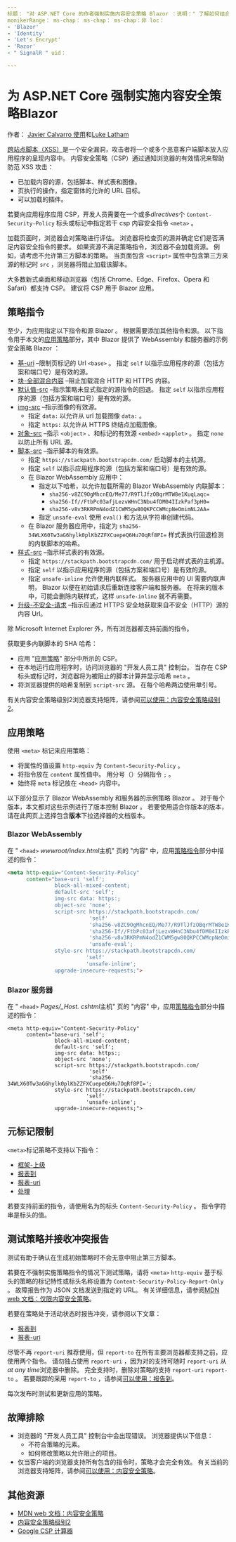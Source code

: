 ```yaml
---
标题： "对 ASP.NET Core 的作者强制实施内容安全策略 Blazor ：说明：" 了解如何结合使用内容安全策略（CSP）与 ASP.NET Core 的 Blazor 应用程序来帮助防范跨站点脚本（XSS）攻击。
monikerRange： ms-chap： ms-chap： ms-chap：非 loc：
- 'Blazor'
- 'Identity'
- 'Let's Encrypt'
- 'Razor'
- " SignalR " uid： 

---
```

# <a name="enforce-a-content-security-policy-for-aspnet-core-blazor"></a>为 ASP.NET Core 强制实施内容安全策略Blazor

作者： [Javier Calvarro 使用](https://github.com/javiercn)和[Luke Latham](https://github.com/guardrex)

[跨站点脚本（XSS）](xref:security/cross-site-scripting)是一个安全漏洞，攻击者将一个或多个恶意客户端脚本放入应用程序的呈现内容中。 内容安全策略（CSP）通过通知浏览器的有效情况来帮助防范 XSS 攻击：

* 已加载内容的源，包括脚本、样式表和图像。
* 页执行的操作，指定窗体的允许的 URL 目标。
* 可以加载的插件。

若要向应用程序应用 CSP，开发人员需要在一个或多*directives*个 `Content-Security-Policy` 标头或标记中指定若干 csp 内容安全指令 `<meta>` 。

加载页面时，浏览器会对策略进行评估。 浏览器将检查页的源并确定它们是否满足内容安全指令的要求。 如果资源不满足策略指令，浏览器不会加载资源。 例如，请考虑不允许第三方脚本的策略。 当页面包含 `<script>` 属性中包含第三方来源的标记时 `src` ，浏览器将阻止加载该脚本。

大多数新式桌面和移动浏览器（包括 Chrome、Edge、Firefox、Opera 和 Safari）都支持 CSP。 建议将 CSP 用于 Blazor 应用。

## <a name="policy-directives"></a>策略指令

至少，为应用指定以下指令和源 Blazor 。 根据需要添加其他指令和源。 以下指令用于本文的[应用策略](#apply-the-policy)部分，其中 Blazor 提供了 WebAssembly 和服务器的示例安全策略 Blazor ：

* [基-uri](https://developer.mozilla.org/docs/Web/HTTP/Headers/Content-Security-Policy/base-uri) &ndash;限制页标记的 Url `<base>` 。 指定 `self` 以指示应用程序的源（包括方案和端口号）是有效的源。
* [块-全部混合内容](https://developer.mozilla.org/docs/Web/HTTP/Headers/Content-Security-Policy/block-all-mixed-content) &ndash;阻止加载混合 HTTP 和 HTTPS 内容。
* [默认值-src](https://developer.mozilla.org/docs/Web/HTTP/Headers/Content-Security-Policy/default-src) &ndash;指示策略未显式指定的源指令的回退。 指定 `self` 以指示应用程序的源（包括方案和端口号）是有效的源。
* [img-src](https://developer.mozilla.org/docs/Web/HTTP/Headers/Content-Security-Policy/img-src) &ndash;指示图像的有效源。
  * 指定 `data:` 以允许从 url 加载图像 `data:` 。
  * 指定 `https:` 以允许从 HTTPS 终结点加载图像。
* [对象-src](https://developer.mozilla.org/docs/Web/HTTP/Headers/Content-Security-Policy/object-src) &ndash;指示 `<object>` 、和标记的有效源 `<embed>` `<applet>` 。 指定 `none` 以防止所有 URL 源。
* [脚本-src](https://developer.mozilla.org/docs/Web/HTTP/Headers/Content-Security-Policy/script-src) &ndash;指示脚本的有效源。
  * 指定 `https://stackpath.bootstrapcdn.com/` 启动脚本的主机源。
  * 指定 `self` 以指示应用程序的源（包括方案和端口号）是有效的源。
  * 在 Blazor WebAssembly 应用中：
    * 指定以下哈希，以允许加载所需的 Blazor WebAssembly 内联脚本：
      * `sha256-v8ZC9OgMhcnEQ/Me77/R9TlJfzOBqrMTW8e1KuqLaqc=`
      * `sha256-If//FtbPc03afjLezvWHnC3Nbu4fDM04IIzkPaf3pH0=`
      * `sha256-v8v3RKRPmN4odZ1CWM5gw80QKPCCWMcpNeOmimNL2AA=`
    * 指定 `unsafe-eval` 使用 `eval()` 和方法从字符串创建代码。
  * 在 Blazor 服务器应用中，指定为 `sha256-34WLX60Tw3aG6hylk0plKbZZFXCuepeQ6Hu7OqRf8PI=` 样式表执行回退检测的内联脚本的哈希。
* [样式-src](https://developer.mozilla.org/docs/Web/HTTP/Headers/Content-Security-Policy/style-src) &ndash;指示样式表的有效源。
  * 指定 `https://stackpath.bootstrapcdn.com/` 用于启动样式表的主机源。
  * 指定 `self` 以指示应用程序的源（包括方案和端口号）是有效的源。
  * 指定 `unsafe-inline` 允许使用内联样式。 服务器应用中的 UI 需要内联声明， Blazor 以便在初始请求后重新连接客户端和服务器。 在将来的版本中，可能会删除内联样式，这样 `unsafe-inline` 就不再需要。
* [升级-不安全-请求](https://developer.mozilla.org/docs/Web/HTTP/Headers/Content-Security-Policy/upgrade-insecure-requests) &ndash;指示应通过 HTTPS 安全地获取来自不安全（HTTP）源的内容 Url。

除 Microsoft Internet Explorer 外，所有浏览器都支持前面的指令。

获取更多内联脚本的 SHA 哈希：

* 应用 "[应用策略](#apply-the-policy)" 部分中所示的 CSP。
* 在本地运行应用程序时，访问浏览器的 "开发人员工具" 控制台。 当存在 CSP 标头或标记时，浏览器将为被阻止的脚本计算并显示哈希 `meta` 。
* 将浏览器提供的哈希复制到 `script-src` 源。 在每个哈希两边使用单引号。

有关内容安全策略级别2浏览器支持矩阵，请参阅[可以使用：内容安全策略级别 2](https://www.caniuse.com/#feat=contentsecuritypolicy2)。

## <a name="apply-the-policy"></a>应用策略

使用 `<meta>` 标记来应用策略：

* 将属性的值设置 `http-equiv` 为 `Content-Security-Policy` 。
* 将指令放在 `content` 属性值中。 用分号（）分隔指令 `;` 。
* 始终将 `meta` 标记放在 `<head>` 内容中。

以下部分显示了 Blazor WebAssembly 和服务器的示例策略 Blazor 。 对于每个版本，本文都对这些示例进行了版本控制 Blazor 。 若要使用适合你版本的版本，请在此网页上选择包含**版本**下拉选择器的文档版本。

### <a name="blazor-webassembly"></a>Blazor WebAssembly

在 " `<head>` *wwwroot/index.html*主机" 页的 "内容" 中，应用[策略指令](#policy-directives)部分中描述的指令：

```html
<meta http-equiv="Content-Security-Policy" 
      content="base-uri 'self';
               block-all-mixed-content;
               default-src 'self';
               img-src data: https:;
               object-src 'none';
               script-src https://stackpath.bootstrapcdn.com/ 
                          'self' 
                          'sha256-v8ZC9OgMhcnEQ/Me77/R9TlJfzOBqrMTW8e1KuqLaqc=' 
                          'sha256-If//FtbPc03afjLezvWHnC3Nbu4fDM04IIzkPaf3pH0=' 
                          'sha256-v8v3RKRPmN4odZ1CWM5gw80QKPCCWMcpNeOmimNL2AA=' 
                          'unsafe-eval';
               style-src https://stackpath.bootstrapcdn.com/
                         'self'
                         'unsafe-inline';
               upgrade-insecure-requests;">
```

### <a name="blazor-server"></a>Blazor 服务器

在 " `<head>` *Pages/_Host. cshtml*主机" 页的 "内容" 中，应用[策略指令](#policy-directives)部分中描述的指令：

```cshtml
<meta http-equiv="Content-Security-Policy" 
      content="base-uri 'self';
               block-all-mixed-content;
               default-src 'self';
               img-src data: https:;
               object-src 'none';
               script-src https://stackpath.bootstrapcdn.com/ 
                          'self' 
                          'sha256-34WLX60Tw3aG6hylk0plKbZZFXCuepeQ6Hu7OqRf8PI=';
               style-src https://stackpath.bootstrapcdn.com/
                         'self' 
                         'unsafe-inline';
               upgrade-insecure-requests;">
```

## <a name="meta-tag-limitations"></a>元标记限制

`<meta>`标记策略不支持以下指令：

* [框架-上级](https://developer.mozilla.org/docs/Web/HTTP/Headers/Content-Security-Policy/frame-ancestors)
* [报表到](https://developer.mozilla.org/docs/Web/HTTP/Headers/Content-Security-Policy/report-to)
* [报表-uri](https://developer.mozilla.org/docs/Web/HTTP/Headers/Content-Security-Policy/report-uri)
* [处理](https://developer.mozilla.org/docs/Web/HTTP/Headers/Content-Security-Policy/sandbox)

若要支持前面的指令，请使用名为的标头 `Content-Security-Policy` 。 指令字符串是标头的值。

## <a name="test-a-policy-and-receive-violation-reports"></a>测试策略并接收冲突报告

测试有助于确认在生成初始策略时不会无意中阻止第三方脚本。

若要在不强制实施策略指令的情况下测试策略，请将 `<meta>` `http-equiv` 基于标头的策略的标记特性或标头名称设置为 `Content-Security-Policy-Report-Only` 。 故障报告作为 JSON 文档发送到指定的 URL。 有关详细信息，请参阅[MDN web 文档：仅限内容安全策略](https://developer.mozilla.org/docs/Web/HTTP/Headers/Content-Security-Policy-Report-Only)。

若要在策略处于活动状态时报告冲突，请参阅以下文章：

* [报表到](https://developer.mozilla.org/docs/Web/HTTP/Headers/Content-Security-Policy/report-to)
* [报表-uri](https://developer.mozilla.org/docs/Web/HTTP/Headers/Content-Security-Policy/report-uri)

尽管不再 `report-uri` 推荐使用，但 `report-to` 在所有主要浏览器都支持之前，应使用两个指令。 请勿独占使用 `report-uri` ，因为对的支持可随时 `report-uri` 从*at any time*浏览器中删除。 完全支持时，删除对策略的支持 `report-uri` `report-to` 。 若要跟踪的采用 `report-to` ，请参阅[可以使用：报告到](https://caniuse.com/#feat=mdn-http_headers_csp_content-security-policy_report-to)。

每次发布时测试和更新应用的策略。

## <a name="troubleshoot"></a>故障排除

* 浏览器的 "开发人员工具" 控制台中会出现错误。 浏览器提供以下信息：
  * 不符合策略的元素。
  * 如何修改策略以允许阻止的项目。
* 仅当客户端的浏览器支持所有包含的指令时，策略才会完全有效。 有关当前的浏览器支持矩阵，请参阅[可以使用：内容安全策略](https://caniuse.com/#search=Content-Security-Policy)。

## <a name="additional-resources"></a>其他资源

* [MDN web 文档：内容安全策略](https://developer.mozilla.org/docs/Web/HTTP/Headers/Content-Security-Policy)
* [内容安全策略级别2](https://www.w3.org/TR/CSP2/)
* [Google CSP 计算器](https://csp-evaluator.withgoogle.com/)
